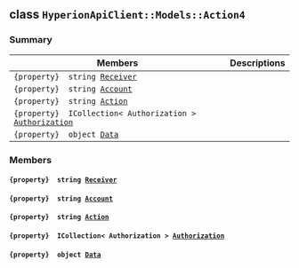 ## class `HyperionApiClient::Models::Action4` 

### Summary

 Members                        | Descriptions                                
--------------------------------|---------------------------------------------
`{property}  string `[`Receiver`](#class_hyperion_api_client_1_1_models_1_1_action4_1a615f241c2af9af40ff4959b7d923f6c8) | 
`{property}  string `[`Account`](#class_hyperion_api_client_1_1_models_1_1_action4_1a8edb7e614aa530a58c647d8d273b1d8b) | 
`{property}  string `[`Action`](#class_hyperion_api_client_1_1_models_1_1_action4_1a6cbcc18d725aac9ed8a4f9040221606c) | 
`{property}  ICollection< Authorization > `[`Authorization`](#class_hyperion_api_client_1_1_models_1_1_action4_1aa77569be4faccba82162b59ec31322e0) | 
`{property}  object `[`Data`](#class_hyperion_api_client_1_1_models_1_1_action4_1a248bfced8a2a84c147f9b20efe3e669a) | 

### Members

#### `{property}  string `[`Receiver`](#class_hyperion_api_client_1_1_models_1_1_action4_1a615f241c2af9af40ff4959b7d923f6c8) 

#### `{property}  string `[`Account`](#class_hyperion_api_client_1_1_models_1_1_action4_1a8edb7e614aa530a58c647d8d273b1d8b) 

#### `{property}  string `[`Action`](#class_hyperion_api_client_1_1_models_1_1_action4_1a6cbcc18d725aac9ed8a4f9040221606c) 

#### `{property}  ICollection< Authorization > `[`Authorization`](#class_hyperion_api_client_1_1_models_1_1_action4_1aa77569be4faccba82162b59ec31322e0) 

#### `{property}  object `[`Data`](#class_hyperion_api_client_1_1_models_1_1_action4_1a248bfced8a2a84c147f9b20efe3e669a) 

